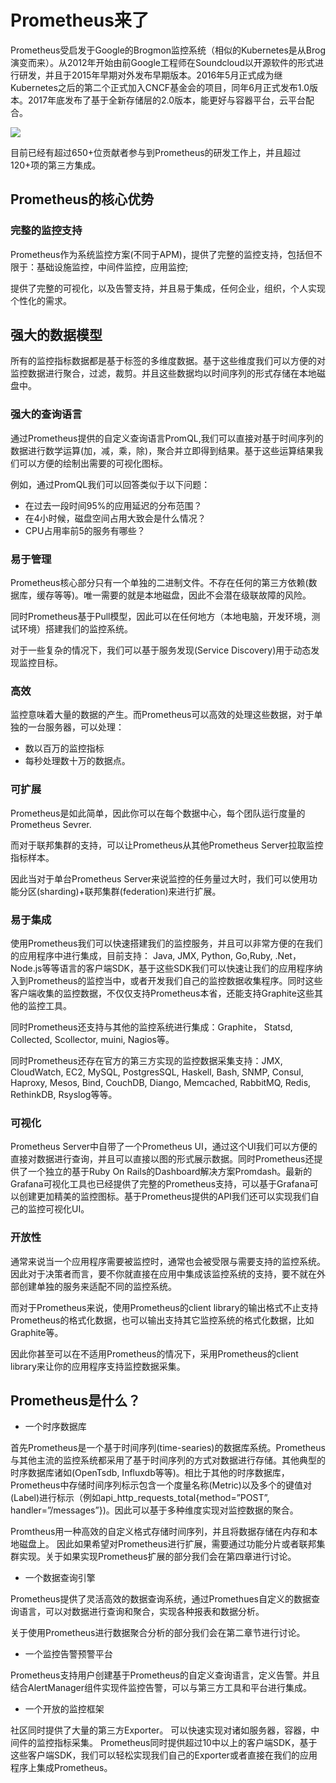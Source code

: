 # Prometheus来了

Prometheus受启发于Google的Brogmon监控系统（相似的Kubernetes是从Brog演变而来）。从2012年开始由前Google工程师在Soundcloud以开源软件的形式进行研发，并且于2015年早期对外发布早期版本。2016年5月正式成为继Kubernetes之后的第二个正式加入CNCF基金会的项目，同年6月正式发布1.0版本。2017年底发布了基于全新存储层的2.0版本，能更好与容器平台，云平台配合。

![](http://p2n2em8ut.bkt.clouddn.com/prometheus-release-roadmaps.png)

目前已经有超过650+位贡献者参与到Prometheus的研发工作上，并且超过120+项的第三方集成。

## Prometheus的核心优势

### 完整的监控支持

Prometheus作为系统监控方案(不同于APM)，提供了完整的监控支持，包括但不限于：基础设施监控，中间件监控，应用监控;

提供了完整的可视化，以及告警支持，并且易于集成，任何企业，组织，个人实现个性化的需求。

## 强大的数据模型

所有的监控指标数据都是基于标签的多维度数据。基于这些维度我们可以方便的对监控数据进行聚合，过滤，裁剪。并且这些数据均以时间序列的形式存储在本地磁盘中。

### 强大的查询语言

通过Prometheus提供的自定义查询语言PromQL,我们可以直接对基于时间序列的数据进行数学运算(加，减，乘，除)，聚合并立即得到结果。基于这些运算结果我们可以方便的绘制出需要的可视化图标。

例如，通过PromQL我们可以回答类似于以下问题：

* 在过去一段时间95%的应用延迟的分布范围？
* 在4小时候，磁盘空间占用大致会是什么情况？
* CPU占用率前5的服务有哪些？

### 易于管理

Prometheus核心部分只有一个单独的二进制文件。不存在任何的第三方依赖(数据库，缓存等等)。唯一需要的就是本地磁盘，因此不会潜在级联故障的风险。

同时Prometheus基于Pull模型，因此可以在任何地方（本地电脑，开发环境，测试环境）搭建我们的监控系统。

对于一些复杂的情况下，我们可以基于服务发现(Service Discovery)用于动态发现监控目标。

### 高效

监控意味着大量的数据的产生。而Prometheus可以高效的处理这些数据，对于单独的一台服务器，可以处理：

* 数以百万的监控指标
* 每秒处理数十万的数据点。

### 可扩展

Prometheus是如此简单，因此你可以在每个数据中心，每个团队运行度量的Prometheus Sevrer.

而对于联邦集群的支持，可以让Prometheus从其他Prometheus Server拉取监控指标样本。

因此当对于单台Prometheus Server来说监控的任务量过大时，我们可以使用功能分区(sharding)+联邦集群(federation)来进行扩展。

### 易于集成

使用Prometheus我们可以快速搭建我们的监控服务，并且可以非常方便的在我们的应用程序中进行集成，目前支持： Java, JMX, Python, Go,Ruby, .Net， Node.js等等语言的客户端SDK，基于这些SDK我们可以快速让我们的应用程序纳入到Prometheus的监控当中，或者开发我们自己的监控数据收集程序。同时这些客户端收集的监控数据，不仅仅支持Prometheus本省，还能支持Graphite这些其他的监控工具。

同时Prometheus还支持与其他的监控系统进行集成：Graphite， Statsd, Collected, Scollector, muini, Nagios等。

同时Prometheus还存在官方的第三方实现的监控数据采集支持：JMX, CloudWatch, EC2, MySQL, PostgresSQL, Haskell, Bash, SNMP, Consul, Haproxy, Mesos, Bind, CouchDB, Diango, Memcached, RabbitMQ, Redis, RethinkDB, Rsyslog等等。

### 可视化

Prometheus Server中自带了一个Prometheus UI，通过这个UI我们可以方便的直接对数据进行查询，并且可以直接以图的形式展示数据。同时Prometheus还提供了一个独立的基于Ruby On Rails的Dashboard解决方案Promdash。最新的Grafana可视化工具也已经提供了完整的Prometheus支持，可以基于Grafana可以创建更加精美的监控图标。基于Prometheus提供的API我们还可以实现我们自己的监控可视化UI。

### 开放性

通常来说当一个应用程序需要被监控时，通常也会被受限与需要支持的监控系统。因此对于决策者而言，要不你就直接在应用中集成该监控系统的支持，要不就在外部创建单独的服务来适配不同的监控系统。

而对于Prometheus来说，使用Prometheus的client library的输出格式不止支持Prometheus的格式化数据，也可以输出支持其它监控系统的格式化数据，比如Graphite等。

因此你甚至可以在不适用Prometheus的情况下，采用Prometheus的client library来让你的应用程序支持监控数据采集。

## Prometheus是什么？

* 一个时序数据库

首先Prometheus是一个基于时间序列(time-searies)的数据库系统。Prometheus与其他主流的监控系统都采用了基于时间序列的方式对数据进行存储。其他典型的时序数据库诸如(OpenTsdb, Influxdb等等)。相比于其他的时序数据库，Prometheus中存储时间序列标示包含一个度量名称(Metric)以及多个的键值对(Label)进行标示（例如api_http_requests_total{method=”POST”, handler=”/messages”})。因此可以基于多种维度实现对监控数据的聚合。

Promtheus用一种高效的自定义格式存储时间序列，并且将数据存储在内存和本地磁盘上。
因此如果希望对Prometheus进行扩展，需要通过功能分片或者联邦集群实现。关于如果实现Prometheus扩展的部分我们会在第四章进行讨论。

* 一个数据查询引擎

Prometheus提供了灵活高效的数据查询系统，通过Promethues自定义的数据查询语言，可以对数据进行查询和聚合，实现各种报表和数据分析。

关于使用Prometheus进行数据聚合分析的部分我们会在第二章节进行讨论。

* 一个监控告警预警平台

Prometheus支持用户创建基于Prometheus的自定义查询语言，定义告警。并且结合AlertManager组件实现件监控告警，可以与第三方工具和平台进行集成。

* 一个开放的监控框架

社区同时提供了大量的第三方Exporter。 可以快速实现对诸如服务器，容器，中间件的监控指标采集。
Prometheus同时提供超过10中以上的客户端SDK，基于这些客户端SDK，我们可以轻松实现我们自己的Exporter或者直接在我们的应用程序上集成Prometheus。